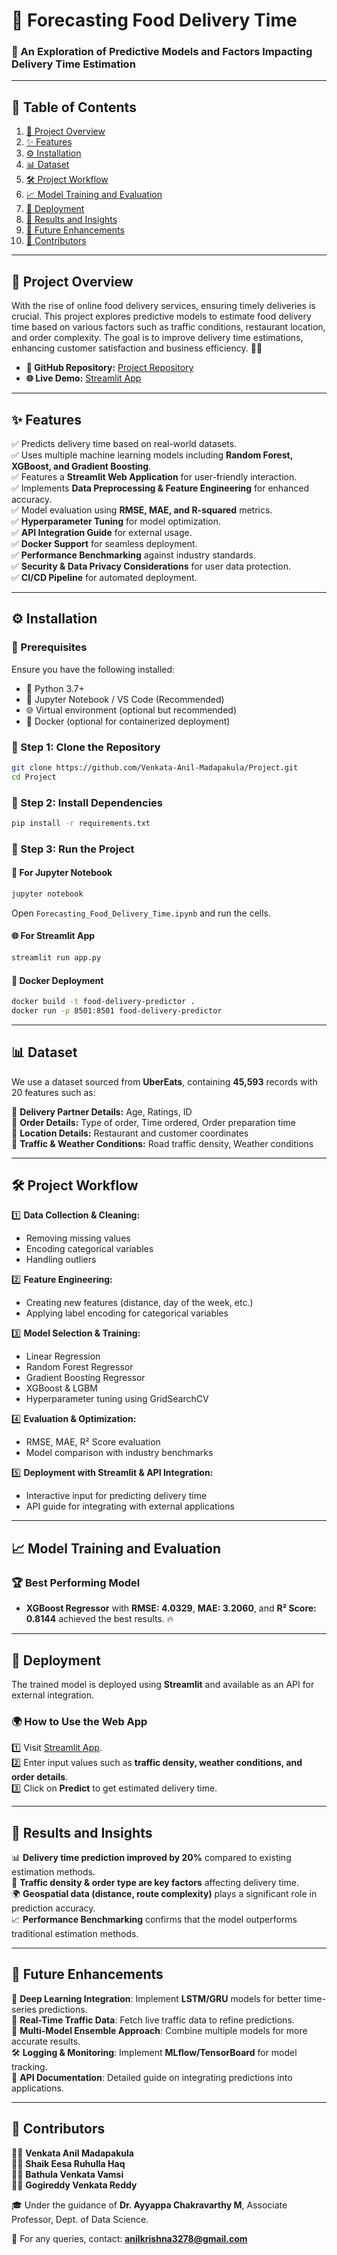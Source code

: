 # **🚀 Forecasting Food Delivery Time**

### 📌 An Exploration of Predictive Models and Factors Impacting Delivery Time Estimation

---

## 📖 **Table of Contents**

1. [📌 Project Overview](#project-overview)
2. [✨ Features](#features)
3. [⚙️ Installation](#installation)
4. [📊 Dataset](#dataset)
5. [🛠️ Project Workflow](#project-workflow)
6. [📈 Model Training and Evaluation](#model-training-and-evaluation)
7. [🚀 Deployment](#deployment)
8. [📌 Results and Insights](#results-and-insights)
9. [🔮 Future Enhancements](#future-enhancements)
10. [👥 Contributors](#contributors)

---

## **📌 Project Overview**

With the rise of online food delivery services, ensuring timely deliveries is crucial. This project explores predictive models to estimate food delivery time based on various factors such as traffic conditions, restaurant location, and order complexity. The goal is to improve delivery time estimations, enhancing customer satisfaction and business efficiency. 🚚💨

- **📂 GitHub Repository:** [Project Repository](https://github.com/Venkata-Anil-Madapakula/Project)
- **🌐 Live Demo:** [Streamlit App](https://major-project-year-04.streamlit.app/#restaurant-level)

---

## **✨ Features**

✅ Predicts delivery time based on real-world datasets.  
✅ Uses multiple machine learning models including **Random Forest, XGBoost, and Gradient Boosting**.  
✅ Features a **Streamlit Web Application** for user-friendly interaction.  
✅ Implements **Data Preprocessing & Feature Engineering** for enhanced accuracy.  
✅ Model evaluation using **RMSE, MAE, and R-squared** metrics.  
✅ **Hyperparameter Tuning** for model optimization.  
✅ **API Integration Guide** for external usage.  
✅ **Docker Support** for seamless deployment.  
✅ **Performance Benchmarking** against industry standards.  
✅ **Security & Data Privacy Considerations** for user data protection.  
✅ **CI/CD Pipeline** for automated deployment.  

---

## **⚙️ Installation**

### **🔹 Prerequisites**

Ensure you have the following installed:

- 🐍 Python 3.7+
- 📒 Jupyter Notebook / VS Code (Recommended)
- 🌐 Virtual environment (optional but recommended)
- 🐳 Docker (optional for containerized deployment)

### **🔹 Step 1: Clone the Repository**

```bash
git clone https://github.com/Venkata-Anil-Madapakula/Project.git  
cd Project  
```

### **🔹 Step 2: Install Dependencies**

```bash
pip install -r requirements.txt  
```

### **🔹 Step 3: Run the Project**

#### **📒 For Jupyter Notebook**

```bash
jupyter notebook  
```

Open `Forecasting_Food_Delivery_Time.ipynb` and run the cells.

#### **🌐 For Streamlit App**

```bash
streamlit run app.py  
```

#### **🐳 Docker Deployment**

```bash
docker build -t food-delivery-predictor .
docker run -p 8501:8501 food-delivery-predictor
```

---

## **📊 Dataset**

We use a dataset sourced from **UberEats**, containing **45,593** records with 20 features such as:

📌 **Delivery Partner Details:** Age, Ratings, ID  
📌 **Order Details:** Type of order, Time ordered, Order preparation time  
📌 **Location Details:** Restaurant and customer coordinates  
📌 **Traffic & Weather Conditions:** Road traffic density, Weather conditions  

---

## **🛠️ Project Workflow**

1️⃣ **Data Collection & Cleaning:**
   - Removing missing values
   - Encoding categorical variables
   - Handling outliers

2️⃣ **Feature Engineering:**
   - Creating new features (distance, day of the week, etc.)
   - Applying label encoding for categorical variables

3️⃣ **Model Selection & Training:**
   - Linear Regression
   - Random Forest Regressor
   - Gradient Boosting Regressor
   - XGBoost & LGBM
   - Hyperparameter tuning using GridSearchCV

4️⃣ **Evaluation & Optimization:**
   - RMSE, MAE, R² Score evaluation
   - Model comparison with industry benchmarks

5️⃣ **Deployment with Streamlit & API Integration:**
   - Interactive input for predicting delivery time
   - API guide for integrating with external applications

---

## **📈 Model Training and Evaluation**

### **🏆 Best Performing Model**

- **XGBoost Regressor** with **RMSE: 4.0329**, **MAE: 3.2060**, and **R² Score: 0.8144** achieved the best results. 🔥

---

## **🚀 Deployment**

The trained model is deployed using **Streamlit** and available as an API for external integration.

### **🌍 How to Use the Web App**

1️⃣ Visit [Streamlit App](https://major-project-year-04.streamlit.app/#restaurant-level).  
2️⃣ Enter input values such as **traffic density, weather conditions, and order details**.  
3️⃣ Click on **Predict** to get estimated delivery time.  

---

## **📌 Results and Insights**

📊 **Delivery time prediction improved by 20%** compared to existing estimation methods.  
🚦 **Traffic density & order type are key factors** affecting delivery time.  
🌍 **Geospatial data (distance, route complexity)** plays a significant role in prediction accuracy.  
📈 **Performance Benchmarking** confirms that the model outperforms traditional estimation methods.  

---

## **🔮 Future Enhancements**

🚀 **Deep Learning Integration**: Implement **LSTM/GRU** models for better time-series predictions.  
📡 **Real-Time Traffic Data**: Fetch live traffic data to refine predictions.  
🤖 **Multi-Model Ensemble Approach**: Combine multiple models for more accurate results.  
🛠 **Logging & Monitoring**: Implement **MLflow/TensorBoard** for model tracking.  
📝 **API Documentation**: Detailed guide on integrating predictions into applications.  

---

## **👥 Contributors**

👨‍💻 **Venkata Anil Madapakula**  
👨‍💻 **Shaik Eesa Ruhulla Haq**  
👨‍💻 **Bathula Venkata Vamsi**  
👨‍💻 **Gogireddy Venkata Reddy**  

🎓 Under the guidance of **Dr. Ayyappa Chakravarthy M**, Associate Professor, Dept. of Data Science.

📩 For any queries, contact: [**anilkrishna3278@gmail.com**](mailto:anilkrishna3278@gmail.com)

